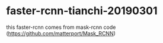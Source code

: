 # faster-rcnn-tianchi-20190301
this faster-rcnn comes from mask-rcnn code (https://github.com/matterport/Mask_RCNN)
